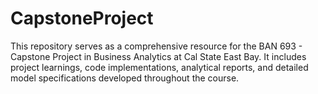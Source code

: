 # CapstoneProject
This repository serves as a comprehensive resource for the BAN 693 - Capstone Project in Business Analytics at Cal State East Bay. It includes project learnings, code implementations, analytical reports, and detailed model specifications developed throughout the course.
